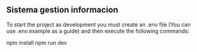 <h2>Sistema gestion informacion</h2>

To start the project as development you must create an .env file (You can use .env.example as a guide) and then execute the following commands: </br>

npm install
npm run dev
